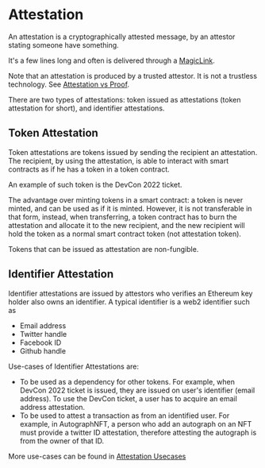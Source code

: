 # Attestation

An attestation is a cryptographically attested message, by an attestor stating someone have something. 

It's a few lines long and often is delivered through a [MagicLink](MagicLink.md).

Note that an attestation is produced by a trusted attestor. It is not a trustless technology. See [Attestation vs Proof](../faq/attestation_vs_authorisation_vs_proof.md).

There are two types of attestations: token issued as attestations (token attestation for short), and identifier attestations.

## Token Attestation

Token attestations are tokens issued by sending the recipient an attestation. The recipient, by using the attestation, is able to interact with smart contracts as if he has a token in a token contract.

An example of such token is the DevCon 2022 ticket.

The advantage over minting tokens in a smart contract: a token is never minted, and can be used as if it is minted. However, it is not transferable in that form, instead, when transferring, a token contract has to burn the attestation and allocate it to the new recipient, and the new recipient will hold the token as a normal smart contract token (not attestation token).

Tokens that can be issued as attestation are non-fungible.

## Identifier Attestation

Identifier attestations are issued by attestors who verifies an Ethereum key holder also owns an identifier. A typical identifier is a web2 identifier such as

- Email address
- Twitter handle
- Facebook ID
- Github handle

Use-cases of Identifier Attestations are:

- To be used as a dependency for other tokens. For example, when DevCon 2022 ticket is issued, they are issued on user's identifier (email address). To use the DevCon ticket, a user has to acquire an email address attestation.
- To be used to attest a transaction as from an identified user. For example, in AutographNFT, a person who add an autograph on an NFT must provide a twitter ID attestation, therefore attesting the autograph is from the owner of that ID.

More use-cases can be found in [Attestation Usecases](../usecase/Attestation.md)


